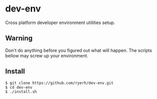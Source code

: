 # dev-env
Cross platform developer environment utilities setup.

## Warning

Don't do anything before you figured out what will happen.
The scripts bellow may screw up your environment.

## Install

```shell
$ git clone https://github.com/ryerh/dev-env.git
$ cd dev-env
$ ./install.sh
```
